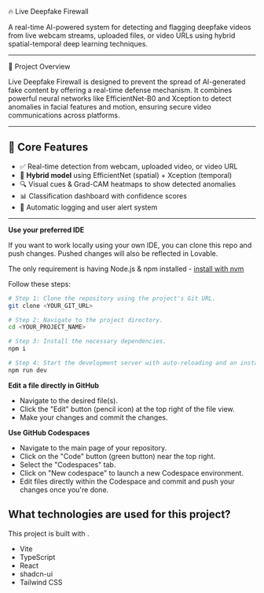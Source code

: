 🔥 Live Deepfake Firewall

A real-time AI-powered system for detecting and flagging deepfake videos from live webcam streams, uploaded files, or video URLs using hybrid spatial-temporal deep learning techniques.


---

🚀 Project Overview

Live Deepfake Firewall is designed to prevent the spread of AI-generated fake content by offering a real-time defense mechanism. It combines powerful neural networks like EfficientNet-B0 and Xception to detect anomalies in facial features and motion, ensuring secure video communications across platforms.

---

## 🧠 Core Features

- ✅ Real-time detection from webcam, uploaded video, or video URL
- 🧬 **Hybrid model** using EfficientNet (spatial) + Xception (temporal)
- 🔍 Visual cues & Grad-CAM heatmaps to show detected anomalies
- 📊 Classification dashboard with confidence scores
- 📝 Automatic logging and user alert system

---


**Use your preferred IDE**

If you want to work locally using your own IDE, you can clone this repo and push changes. Pushed changes will also be reflected in Lovable.

The only requirement is having Node.js & npm installed - [install with nvm](https://github.com/nvm-sh/nvm#installing-and-updating)

Follow these steps:

```sh
# Step 1: Clone the repository using the project's Git URL.
git clone <YOUR_GIT_URL>

# Step 2: Navigate to the project directory.
cd <YOUR_PROJECT_NAME>

# Step 3: Install the necessary dependencies.
npm i

# Step 4: Start the development server with auto-reloading and an instant preview.
npm run dev
```

**Edit a file directly in GitHub**

- Navigate to the desired file(s).
- Click the "Edit" button (pencil icon) at the top right of the file view.
- Make your changes and commit the changes.

**Use GitHub Codespaces**

- Navigate to the main page of your repository.
- Click on the "Code" button (green button) near the top right.
- Select the "Codespaces" tab.
- Click on "New codespace" to launch a new Codespace environment.
- Edit files directly within the Codespace and commit and push your changes once you're done.

## What technologies are used for this project?

This project is built with .

- Vite
- TypeScript
- React
- shadcn-ui
- Tailwind CSS

